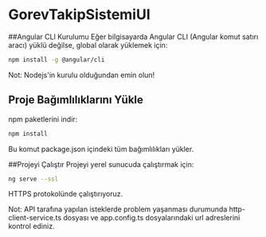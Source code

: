 # GorevTakipSistemiUI


##Angular CLI Kurulumu
Eğer bilgisayarda Angular CLI (Angular komut satırı aracı) yüklü değilse, global olarak yüklemek için:
```bash
npm install -g @angular/cli
```
Not: Nodejs'in kurulu olduğundan emin olun!

## Proje Bağımlılıklarını Yükle
npm paketlerini indir:
```bash
npm install
```
Bu komut package.json içindeki tüm bağımlılıkları yükler.

##Projeyi Çalıştır
Projeyi yerel sunucuda çalıştırmak için:
```bash
ng serve --ssl
```
HTTPS protokolünde çalıştırıyoruz.

Not: API tarafına yapılan isteklerde problem yaşanması durumunda http-client-service.ts dosyası ve app.config.ts dosyalarındaki url adreslerini kontrol ediniz.
